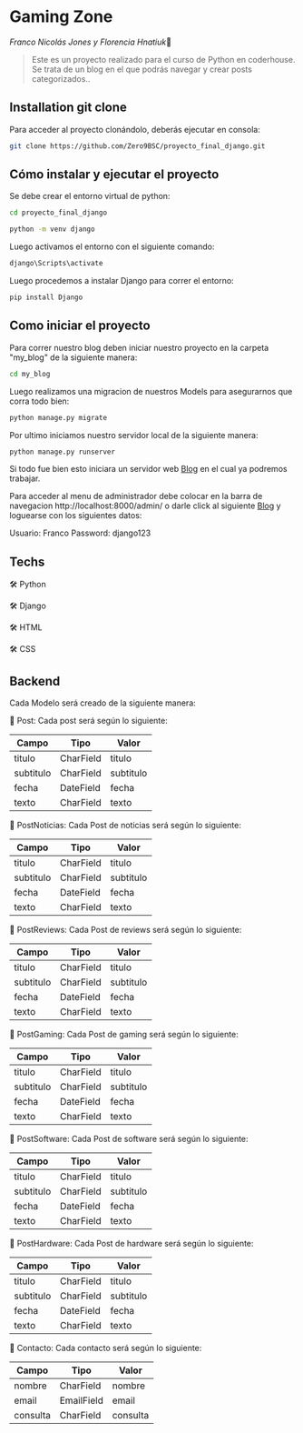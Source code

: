 # Gaming Zone

*Franco Nicolás Jones y Florencia Hnatiuk*👋

> Este es un proyecto realizado para el curso de Python en coderhouse. Se trata de un blog en el que podrás navegar y crear posts categorizados..

## Installation git clone

Para acceder al proyecto clonándolo, deberás ejecutar en consola: 
```sh
git clone https://github.com/Zero9BSC/proyecto_final_django.git
```
## Cómo instalar y ejecutar el proyecto
Se debe crear el entorno virtual de python:

```cmd
cd proyecto_final_django

python -m venv django
```
Luego activamos el entorno con el siguiente comando:
```cmd
django\Scripts\activate
```

Luego procedemos a instalar Django para correr el entorno:
```cmd
pip install Django
```


## Como iniciar el proyecto
Para correr nuestro blog deben iniciar nuestro proyecto en la carpeta "my_blog" de la siguiente manera:
```cmd
cd my_blog
```
Luego realizamos una migracion de nuestros Models para asegurarnos que corra todo bien:
```cmd
python manage.py migrate  
```

Por ultimo iniciamos nuestro servidor local de la siguiente manera:
```cmd
python manage.py runserver
```

Si todo fue bien esto iniciara un servidor web [Blog](http://localhost:8000) en el cual ya podremos trabajar.

Para acceder al menu de administrador debe colocar en la barra de navegacion http://localhost:8000/admin/ o darle click al siguiente [Blog](http://localhost:8000/admin/) y loguearse con los siguientes datos:

Usuario: Franco
Password: django123

## Techs

🛠️ Python

🛠️ Django

🛠️ HTML

🛠️ CSS


## Backend

Cada Modelo será creado de la siguiente manera: 

🌱 Post: Cada post será según lo siguiente:

|    Campo      |   Tipo        |   Valor       |
| ------------- | ------------- | ------------- |
|    titulo     |   CharField   |   titulo      |
|   subtitulo   |   CharField   |   subtitulo   |
|      fecha    |   DateField   |    fecha      |
|   texto       |   CharField   |   texto       |

🌱 PostNoticias: Cada Post de noticias será según lo siguiente:

|    Campo      |   Tipo        |   Valor       |
| ------------- | ------------- | ------------- |
|    titulo     |   CharField   |   titulo      |
|   subtitulo   |   CharField   |   subtitulo   |
|      fecha    |   DateField   |    fecha      |
|   texto       |   CharField   |   texto       |


🌱 PostReviews: Cada Post de reviews será según lo siguiente:

|    Campo      |   Tipo        |   Valor       |
| ------------- | ------------- | ------------- |
|    titulo     |   CharField   |   titulo      |
|   subtitulo   |   CharField   |   subtitulo   |
|      fecha    |   DateField   |    fecha      |
|   texto       |   CharField   |   texto       |


🌱 PostGaming: Cada Post de gaming será según lo siguiente:

|    Campo      |   Tipo        |   Valor       |
| ------------- | ------------- | ------------- |
|    titulo     |   CharField   |   titulo      |
|   subtitulo   |   CharField   |   subtitulo   |
|      fecha    |   DateField   |    fecha      |
|   texto       |   CharField   |   texto       |

🌱 PostSoftware: Cada Post de software será según lo siguiente:

|    Campo      |   Tipo        |   Valor       |
| ------------- | ------------- | ------------- |
|    titulo     |   CharField   |   titulo      |
|   subtitulo   |   CharField   |   subtitulo   |
|      fecha    |   DateField   |    fecha      |
|   texto       |   CharField   |   texto       |


🌱 PostHardware: Cada Post de hardware será según lo siguiente:

|    Campo      |   Tipo        |   Valor       |
| ------------- | ------------- | ------------- |
|    titulo     |   CharField   |   titulo      |
|   subtitulo   |   CharField   |   subtitulo   |
|      fecha    |   DateField   |    fecha      |
|   texto       |   CharField   |   texto       |


🌱 Contacto: Cada contacto será según lo siguiente:

|    Campo      |   Tipo        |   Valor       |
| ------------- | ------------- | ------------- |
|    nombre     |   CharField   |   nombre      |
|   email       |   EmailField  |   email       |
|   consulta    |   CharField   |    consulta   |
